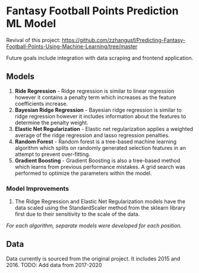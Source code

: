 # Fantasy Football Points Prediction ML Model

Revival of this project: https://github.com/zzhangusf/Predicting-Fantasy-Football-Points-Using-Machine-Learning/tree/master

Future goals include integration with data scraping and frontend application.

## Models

1. **Ride Regression** - Ridge regression is similar to linear regression however it contains a penalty term which increases as the feature coefficients increase.
2. **Bayesian Ridge Regression** - Bayesian ridge regression is similar to ridge regression however it includes information about the features to determine the penalty weight.
3. **Elastic Net Regularization** - Elastic net regularization applies a weighted average of the ridge regression and lasso regression penalties. 
4. **Random Forest** - Random forest is a tree-based machine learning algorithm which splits on randomly generated selection features in an attempt to prevent over-fitting.
5. **Gradient Boosting** - Gradient Boosting is also a tree-based method which learns from previous performance mistakes. A grid search was performed to optimize the parameters within the model.

### Model Improvements

1. The Ridge Regression and Elastic Net Regularization models have the data scaled using the StandardScaler method from the sklearn library first due to their sensitivity to the scale of the data.

*For each algorithm, separate models were developed for each position.*

## Data

Data currently is sourced from the original project. It includes 2015 and 2016. 
TODO: Add data from 2017-2020